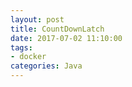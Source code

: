 ```yaml
---
layout: post
title: CountDownLatch
date: 2017-07-02 11:10:00
tags:
- docker
categories: Java
---
```


